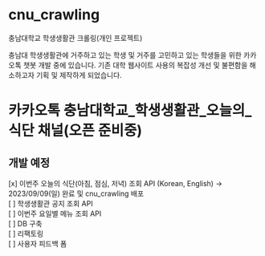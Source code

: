 # cnu_crawling
 충남대학교 학생생활관 크롤링(개인 프로젝트)
 
 충남대 학생생활관에 거주하고 있는 학생 및 거주를 고민하고 있는 학생들을 위한 카카오톡 챗봇 개발 중에 있습니다. 
 기존 대학 웹사이트 사용의 복잡성 개선 및 불편함을 해소하고자 기획 및 제작하게 되었습니다.

# 카카오톡 충남대학교_학생생활관_오늘의_식단 채널(오픈 준비중)

## 개발 예정
[x] 이번주 오늘의 식단(아침, 점심, 저녁) 조회 API (Korean, English) -> 2023/09/09(일) 완료 및 cnu_crawling 배포
<br>
[ ] 학생생활관 공지 조회 API
<br>
[ ] 이번주 요일별 메뉴 조회 API
<br>
[ ] DB 구축
<br>
[ ] 리팩토링
<br>
[ ] 사용자 피드백 폼
